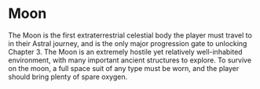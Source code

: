 # Moon

The Moon is the first extraterrestrial celestial body the player must travel to in their Astral journey, and is the only major progression gate to unlocking Chapter 3. The Moon is an extremely hostile yet relatively well-inhabited environment, with many important ancient structures to explore. To survive on the moon, a full space suit of any type must be worn, and the player should bring plenty of spare oxygen.